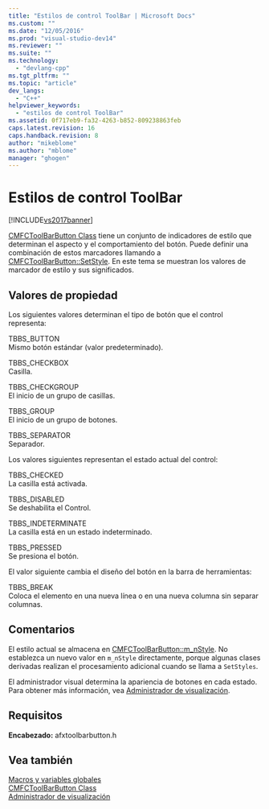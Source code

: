 ```yaml
---
title: "Estilos de control ToolBar | Microsoft Docs"
ms.custom: ""
ms.date: "12/05/2016"
ms.prod: "visual-studio-dev14"
ms.reviewer: ""
ms.suite: ""
ms.technology: 
  - "devlang-cpp"
ms.tgt_pltfrm: ""
ms.topic: "article"
dev_langs: 
  - "C++"
helpviewer_keywords: 
  - "estilos de control ToolBar"
ms.assetid: 0f717eb9-fa32-4263-b852-809238863feb
caps.latest.revision: 16
caps.handback.revision: 8
author: "mikeblome"
ms.author: "mblome"
manager: "ghogen"
---
```

# Estilos de control ToolBar
[!INCLUDE[vs2017banner](../../assembler/inline/includes/vs2017banner.md)]

[CMFCToolBarButton Class](../../mfc/reference/cmfctoolbarbutton-class.md) tiene un conjunto de indicadores de estilo que determinan el aspecto y el comportamiento del botón.  Puede definir una combinación de estos marcadores llamando a [CMFCToolBarButton::SetStyle](../Topic/CMFCToolBarButton::SetStyle.md).  En este tema se muestran los valores de marcador de estilo y sus significados.  
  
## Valores de propiedad  
 Los siguientes valores determinan el tipo de botón que el control representa:  
  
 TBBS\_BUTTON  
 Mismo botón estándar \(valor predeterminado\).  
  
 TBBS\_CHECKBOX  
 Casilla.  
  
 TBBS\_CHECKGROUP  
 El inicio de un grupo de casillas.  
  
 TBBS\_GROUP  
 El inicio de un grupo de botones.  
  
 TBBS\_SEPARATOR  
 Separador.  
  
 Los valores siguientes representan el estado actual del control:  
  
 TBBS\_CHECKED  
 La casilla está activada.  
  
 TBBS\_DISABLED  
 Se deshabilita el Control.  
  
 TBBS\_INDETERMINATE  
 La casilla está en un estado indeterminado.  
  
 TBBS\_PRESSED  
 Se presiona el botón.  
  
 El valor siguiente cambia el diseño del botón en la barra de herramientas:  
  
 TBBS\_BREAK  
 Coloca el elemento en una nueva línea o en una nueva columna sin separar columnas.  
  
## Comentarios  
 El estilo actual se almacena en [CMFCToolBarButton::m\_nStyle](../Topic/CMFCToolBarButton::m_nStyle.md).  No establezca un nuevo valor en `m_nStyle` directamente, porque algunas clases derivadas realizan el procesamiento adicional cuando se llama a `SetStyles`.  
  
 El administrador visual determina la apariencia de botones en cada estado.  Para obtener más información, vea [Administrador de visualización](../../mfc/visualization-manager.md).  
  
## Requisitos  
 **Encabezado:** afxtoolbarbutton.h  
  
## Vea también  
 [Macros y variables globales](../../mfc/reference/mfc-macros-and-globals.md)   
 [CMFCToolBarButton Class](../../mfc/reference/cmfctoolbarbutton-class.md)   
 [Administrador de visualización](../../mfc/visualization-manager.md)